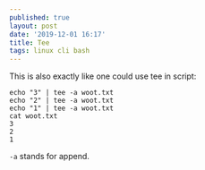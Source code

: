 ```yaml
---
published: true
layout: post
date: '2019-12-01 16:17'
title: Tee
tags: linux cli bash 
---
```

This is also exactly like one could use tee in script:

    echo "3" | tee -a woot.txt                                                                                   
    echo "2" | tee -a woot.txt                                                                                   
    echo "1" | tee -a woot.txt 
    cat woot.txt 
    3
    2
    1
    
`-a` stands for append.

